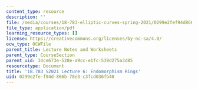 ```yaml
---
content_type: resource
description: ''
file: /media/courses/18-783-elliptic-curves-spring-2021/0299e2fef94d866b78e3c3fcd036fb40_MIT18_783S21_notes6.pdf
file_type: application/pdf
learning_resource_types: []
license: https://creativecommons.org/licenses/by-nc-sa/4.0/
ocw_type: OCWFile
parent_title: Lecture Notes and Worksheets
parent_type: CourseSection
parent_uid: 34ce673e-528e-a9cc-e1fc-539d275a3d85
resourcetype: Document
title: '18.783 S2021 Lecture 6: Endomorphism Rings'
uid: 0299e2fe-f94d-866b-78e3-c3fcd036fb40
---
```


